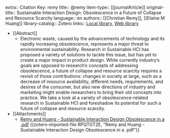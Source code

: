 extra:: Citation Key: remy
title:: @remy
item-type:: [[journalArticle]]
original-title:: Sustainable Interaction Design: Obsolescence in a Future of Collapse and Resource Scarcity
language:: en
authors:: [[Christian Remy]], [[Elaine M Huang]]
library-catalog:: Zotero
links:: [Local library](zotero://select/groups/2386895/items/I5F7P366), [Web library](https://www.zotero.org/groups/2386895/items/I5F7P366)

- [[Abstract]]
	- Electronic waste, caused by the advancements of technology and its rapidly increasing obsolescence, represents a major threat to environmental sustainability. Research in Sustainable HCI has proposed a variety of solutions to tackle this issue, but has yet to create a major impact in product design. While currently industry’s goals are opposed to research’s concepts of addressing obsolescence, a future of collapse and resource scarcity requires a revisit of those contributions: changes in society at large, such as a decrease of resource availability, different needs, requirements, and desires of the consumer, but also new directions of industry and marketing might enable researchers to bring their old concepts into practice. We take a look at a variety of obsolescence-related research in Sustainable HCI and foreshadow its potential for such a future of collapse and resource scarcity.
- [[Attachments]]
	- [Remy and Huang - Sustainable Interaction Design Obsolescence in a .pdf](https://computingwithinlimits.org/2015/papers/limits2015-remy.pdf) {{zotero-imported-file RPQTGT2E, "Remy and Huang - Sustainable Interaction Design Obsolescence in a .pdf"}}